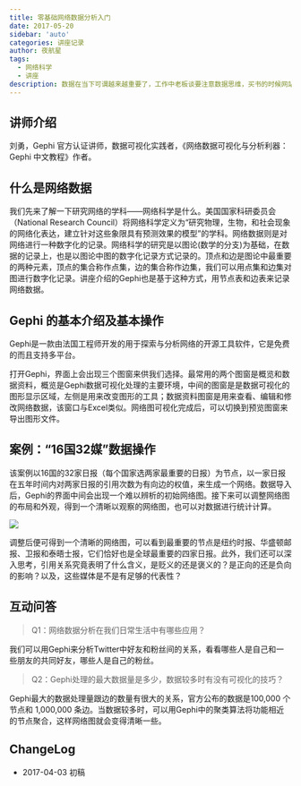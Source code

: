 ```yaml
---
title: 零基础网络数据分析入门
date: 2017-05-20
sidebar: 'auto'
categories: 讲座记录
author: 夜航星
tags:
  - 网络科学
  - 讲座
description: 数据在当下可谓越来越重要了，工作中老板谈要注意数据思维，买书的时候网站会利用大数据给你推荐可能喜欢的书，新闻里会用帅帅的图表来和你解释究竟发生了什么……数据已经深入我们生活的方方面面，已掌握大量数据的我们应该如何面对这些数据呢？
---
```


## 讲师介绍

刘勇，Gephi 官方认证讲师，数据可视化实践者，《网络数据可视化与分析利器：Gephi 中文教程》作者。

## 什么是网络数据

我们先来了解一下研究网络的学科——网络科学是什么。美国国家科研委员会（National Research Council）将网络科学定义为“研究物理，生物，和社会现象的网络化表达，建立针对这些象限具有预测效果的模型”的学科。网络数据则是对网络进行一种数字化的记录。网络科学的研究是以图论(数学的分支)为基础，在数据的记录上，也是以图论中图的数字化记录方式记录的。顶点和边是图论中最重要的两种元素，顶点的集合称作点集，边的集合称作边集，我们可以用点集和边集对图进行数字化记录。讲座介绍的Gephi也是基于这种方式，用节点表和边表来记录网络数据。

## Gephi 的基本介绍及基本操作

Gephi是一款由法国工程师开发的用于探索与分析网络的开源工具软件，它是免费的而且支持多平台。

打开Gephi，界面上会出现三个图窗来供我们选择。最常用的两个图窗是概览和数据资料，概览是Gephi数据可视化处理的主要环境，中间的图窗是是数据可视化的图形显示区域，左侧是用来改变图形的工具；数据资料图窗是用来查看、编辑和修改网络数据，该窗口与Excel类似。网络图可视化完成后，可以切换到预览图窗来导出图形文件。

## 案例：“16国32媒”数据操作

该案例以16国的32家日报（每个国家选两家最重要的日报）为节点，以一家日报在五年时间内对两家日报的引用次数为有向边的权值，来生成一个网络。数据导入后，Gephi的界面中间会出现一个难以辨析的初始网络图。接下来可以调整网络图的布局和外观，得到一个清晰以观察的网络图，也可以对数据进行统计计算。

![](http://images.stanine.top/Gephi1.JPG)

调整后便可得到一个清晰的网络图，可以看到最重要的节点是纽约时报、华盛顿邮报、卫报和泰晤士报，它们恰好也是全球最重要的四家日报。此外，我们还可以深入思考，引用关系究竟表明了什么含义，是贬义的还是褒义的？是正向的还是负向的影响？以及，这些媒体是不是有足够的代表性？

## 互动问答

> Q1：网络数据分析在我们日常生活中有哪些应用？

我们可以用Gephi来分析Twitter中好友和粉丝间的关系，看看哪些人是自己和一些朋友的共同好友，哪些人是自己的粉丝。

> Q2：Gephi处理的最大数据量是多少，数据较多时有没有可视化的技巧？

Gephi最大的数据处理量跟边的数量有很大的关系，官方公布的数据是100,000 个节点和 1,000,000 条边。当数据较多时，可以用Gephi中的聚类算法将功能相近的节点聚合，这样网络图就会变得清晰一些。

## ChangeLog

- 2017-04-03 初稿